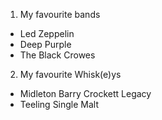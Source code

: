 1. My favourite bands
  * Led Zeppelin
  * Deep Purple
  * The Black Crowes
2. My favourite Whisk(e)ys
  * Midleton Barry Crockett Legacy
  * Teeling Single Malt
  
